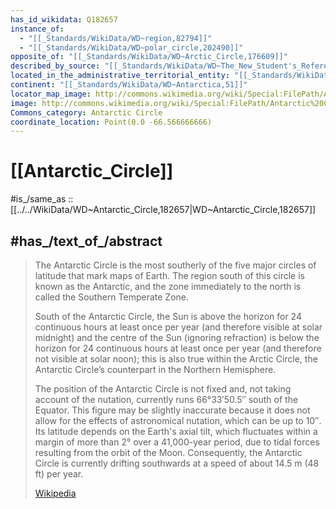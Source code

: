 ```yaml
---
has_id_wikidata: Q182657
instance_of:
  - "[[_Standards/WikiData/WD~region,82794]]"
  - "[[_Standards/WikiData/WD~polar_circle,202490]]"
opposite_of: "[[_Standards/WikiData/WD~Arctic_Circle,176609]]"
described_by_source: "[[_Standards/WikiData/WD~The_New_Student's_Reference_Work,16082057]]"
located_in_the_administrative_territorial_entity: "[[_Standards/WikiData/WD~Antarctic_Treaty_area,21590062]]"
continent: "[[_Standards/WikiData/WD~Antarctica,51]]"
locator_map_image: http://commons.wikimedia.org/wiki/Special:FilePath/Antarctic%20circle.svg
image: http://commons.wikimedia.org/wiki/Special:FilePath/Antarctic%20Circle%20Icberg.JPG
Commons_category: Antarctic Circle
coordinate_location: Point(0.0 -66.566666666)
---
```


# [[Antarctic_Circle]]


#is_/same_as :: [[../../WikiData/WD~Antarctic_Circle,182657|WD~Antarctic_Circle,182657]] 

## #has_/text_of_/abstract 

> The Antarctic Circle is the most southerly of the five major circles of latitude that mark maps of Earth. 
> The region south of this circle is known as the Antarctic, 
> and the zone immediately to the north is called the Southern Temperate Zone. 
> 
> South of the Antarctic Circle, the Sun is above the horizon for 24 continuous hours at least once per year 
> (and therefore visible at solar midnight) and the centre of the Sun (ignoring refraction) 
> is below the horizon for 24 continuous hours at least once per year (and therefore not visible at solar noon); 
> this is also true within the Arctic Circle, the Antarctic Circle’s counterpart in the Northern Hemisphere.
>
> The position of the Antarctic Circle is not fixed and, not taking account of the nutation, currently runs 66°33′50.5″ south of the Equator. This figure may be slightly inaccurate because it does not allow for the effects of astronomical nutation, which can be up to 10″. Its latitude depends on the Earth's axial tilt, which fluctuates within a margin of more than 2° over a 41,000-year period, due to tidal forces resulting from the orbit of the Moon. Consequently, the Antarctic Circle is currently drifting southwards at a speed of about 14.5 m (48 ft) per year.
>
> [Wikipedia](https://en.wikipedia.org/wiki/Antarctic%20Circle) 

